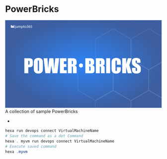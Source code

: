 # PowerBricks


![](./images/JUMPTO%20PowerBricks.png)
A collection of sample PowerBricks

-  [](src/devops)
```powershell
hexa run devops connect VirtualMachineName
# Save the command as a dot Command
hexa . myvm run devops connect VirtualMachineName
# Execute saved command
hexa .myvm
```
